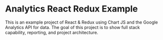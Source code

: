 # Analytics React Redux Example

This is an example project of React & Redux using Chart JS and the Google Analytics API for data. The goal of this project is to show full stack capability, reporting, and project architecture.